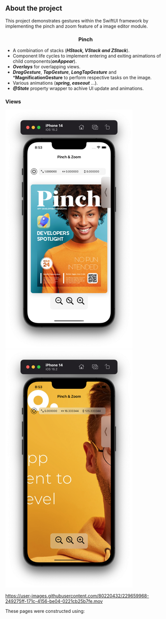 

## About the project

This project demonstrates gestures within the SwiftUI framework by implementing the pinch and zoom feature of a image editor module. 
  <h3 align="center">Pinch</h3>

  * A combination of stacks (***HStack, VStack and ZStack***).
  * Component life cycles to implement entering and exiting animations of child components(***onAppear***).
  * ***Overlays*** for overlapping views.
  * ***DragGesture***, ***TapGesture***, ***LongTapGesture*** and ***MagnificationGesture** to perform respective tasks on the image.
  * Various animations (***spring, easeout*** ...).
  * ***@State*** property wrapper to achive UI update and animations.

### Views

<p align="row">
  <img src="docs/pinch_mainview.png" width=400>
  <img src="docs/pinch_secondaryview.png" width=400>
 </p>

 https://user-images.githubusercontent.com/80220432/229659968-249275ff-171c-4156-be04-0221cb25b7fe.mov
  
  These pages were constructed using:
  

